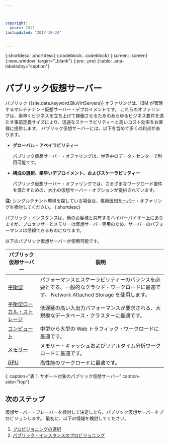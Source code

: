 ```yaml
---



copyright:
  years: 2017
lastupdated: "2017-10-24"


---
```


{:shortdesc: .shortdesc}
{:codeblock: .codeblock}
{:screen: .screen}
{:new_window: target="_blank"}
{:pre: .pre}
{:table: .aria-labeledby="caption"}

# パブリック仮想サーバー
パブリック {{site.data.keyword.BluVirtServers}} オファリングは、IBM が管理するマルチテナント仮想サーバー・デプロイメントです。 これらのオファリングは、素早くビジネスを立ち上げて稼働させるためのあらゆるビジネス要件を満たす事前定義サイズにより、迅速なスケーラビリティーと高いコスト効率をお客様に提供します。  パブリック仮想サーバーには、以下を含めて多くの利点があります。

* **グローバル・アベイラビリティー** 

    パブリック仮想サーバー・オファリングは、世界中のデータ・センターで利用可能です。

* **構成の選択、素早いデプロイメント、およびスケーラビリティー** 

    パブリック仮想サーバー・オファリングでは、さまざまなワークロード要件を満たすための、大小の仮想サーバー・オプションが提供されています。

**注:** シングルテナント環境を探している場合は、[専用仮想サーバー](../vsi/vsi_dedicated.html)・オファリングを検討してください。
{:shortdesc}

パブリック・インスタンスは、他のお客様と共有するハイパーバイザー上にありますが、プロセッサーとメモリーは仮想サーバー専用のため、サーバーのパフォーマンスは信頼できるものになります。 

以下のパブリック仮想サーバーが使用可能です。 

|パブリック仮想サーバー  |説明                                                                                              |
| ----------------------- | -------------------------------------------------------------------------------------------------------- | 
|[平衡型](../vsi/vsi_public_balanced.html) |パフォーマンスとスケーラビリティーのバランスを必要とする、一般的なクラウド・ワークロードに最適です。 Network Attached Storage を使用します。|
|[平衡型ローカル・ストレージ](../vsi/vsi_public_balanced_local.html) |低遅延の高い入出力パフォーマンスが要求される、大規模なデータベース・クラスターに最適です。|
|[コンピュート](../vsi/vsi_public_compute.html) |中型から大型の Web トラフィック・ワークロードに最適です。|
|[メモリー](../vsi/vsi_public_memory.html)  |メモリー・キャッシュおよびリアルタイム分析ワークロードに最適です。
|[GPU](../vsi/vsi_public_gpu.html)  |高性能のワークロードに最適です。
{: caption="表 1. サポート対象のパブリック仮想サーバー" caption-side="top"}

## 次のステップ

仮想サーバー・フレーバーを検討して決定したら、パブリック仮想サーバーをプロビジョンします。 最初に、以下の情報を検討してください。 
1. [プロビジョニングの選択](../vsi/vsi_public_selections.html)
2. [パブリック・インスタンスのプロビジョニング](../vsi/vsi_provision_public.html)
